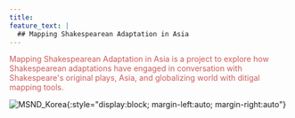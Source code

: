 ```yaml
---
title: 
feature_text: |
  ## Mapping Shakespearean Adaptation in Asia
---
```


<span style="color: indianred;">Mapping Shakespearean Adaptation in Asia is a project to explore how Shakespearean adaptations have engaged in conversation with Shakespeare's original plays, Asia, and globalizing world with ditigal mapping tools.</span>

![MSND_Korea](https://globalshakespeares.mit.edu/wp-content/uploads/MSND-South-Korea-500.jpg){:style="display:block; margin-left:auto; margin-right:auto"}
